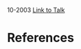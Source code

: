 

10-2003
[Link to Talk](https://www.churchofjesuschrist.org/study/general-conference/2003/10/sunday-morning-session?lang=eng)



# References
